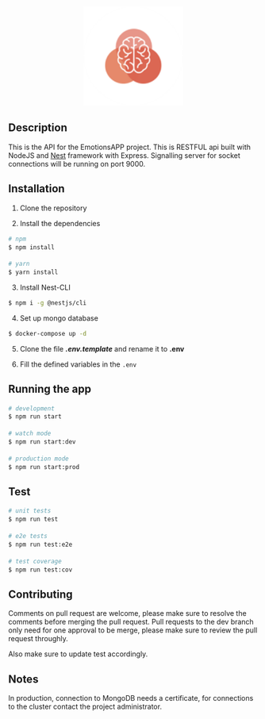 <p align="center">
  <img src="./public/emotions_logo.png" width="200" alt="Emotions Logo" />
</p>

## Description
This is the API for the EmotionsAPP project. This is RESTFUL api built with NodeJS and [Nest](https://github.com/nestjs/nest) framework with Express. Signalling server for socket connections will be running on port 9000.

## Installation

1. Clone the repository

2. Install the dependencies

```bash
# npm
$ npm install

# yarn
$ yarn install
```

3. Install Nest-CLI
```bash
$ npm i -g @nestjs/cli
```

4. Set up mongo database
```bash
$ docker-compose up -d
```

5. Clone the file __*.env.template*__ and rename it to **.env**

6. Fill the defined variables in the ```.env```

## Running the app

```bash
# development
$ npm run start

# watch mode
$ npm run start:dev

# production mode
$ npm run start:prod
```

## Test

```bash
# unit tests
$ npm run test

# e2e tests
$ npm run test:e2e

# test coverage
$ npm run test:cov
```

## Contributing

Comments on pull request are welcome, please make sure to resolve the comments before merging the pull request. Pull requests to the dev branch only need for one approval to be merge, please make sure to review the pull request throughly.

Also make sure to update test accordingly.

## Notes

In production, connection to MongoDB needs a certificate, for connections to the cluster contact the project administrator.
